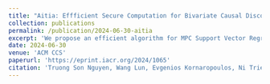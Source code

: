 ```yaml
---
title: "Aitia: Effficient Secure Computation for Bivariate Causal Discovery"
collection: publications
permalink: /publication/2024-06-30-aitia
excerpt: 'We propose an efficient algorithm for MPC Support Vector Regression. It achieves 340 times faster runtime compared to vanilla MPC Support Vector Regression and 3.6 times faster runtime compared to Gaussian Process Regression (which is a common algorithm in Bivariate Causal Discovery).'
date: 2024-06-30
venue: 'ACM CCS'
paperurl: 'https://eprint.iacr.org/2024/1065'
citation: 'Truong Son Nguyen, Wang Lun, Evgenios Kornaropoulos, Ni Trieu (2024). &quot;Aitia: Efficient Secure Computation for Bivariate Causal Discovery.&quot; <i>ACM CCS 2024</i>. 1(1).'
---
```



